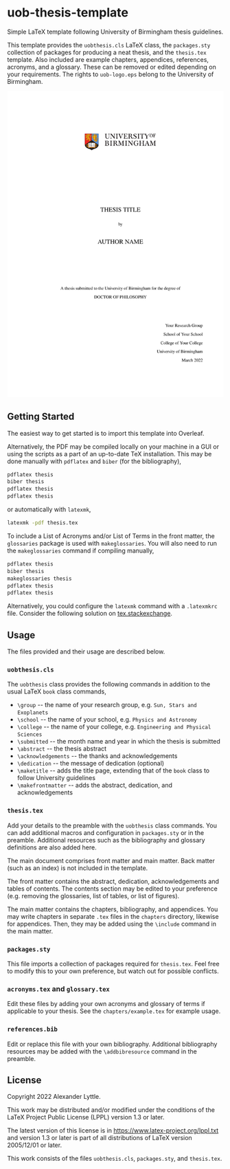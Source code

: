 # uob-thesis-template

Simple LaTeX template following University of Birmingham thesis guidelines.

This template provides the `uobthesis.cls` LaTeX class, the `packages.sty` collection of packages for producing a neat thesis, and the `thesis.tex` template. Also included are example chapters, appendices, references, acronyms, and a glossary. These can be removed or edited depending on your requirements. The rights to `uob-logo.eps` belong to the University of Birmingham.

![Title page of the UoB thesis template](preview.png)

## Getting Started

The easiest way to get started is to import this template into Overleaf.

Alternatively, the PDF may be compiled locally on your machine in a GUI or using the scripts as a part of an up-to-date TeX installation. This may be done manually with `pdflatex` and `biber` (for the bibliography),

```bash
pdflatex thesis
biber thesis
pdflatex thesis
pdflatex thesis
```

or automatically with `latexmk`,

```bash
latexmk -pdf thesis.tex
```

To include a List of Acronyms and/or List of Terms in the front matter, the `glossaries` package is used with `makeglossaries`. You will also need to run the `makeglossaries` command if compiling manually,

```bash
pdflatex thesis
biber thesis
makeglossaries thesis
pdflatex thesis
pdflatex thesis
```

Alternatively, you could configure the `latexmk` command with a `.latexmkrc` file. Consider the following solution on [tex.stackexchange](https://tex.stackexchange.com/a/44316).

## Usage

The files provided and their usage are described below.

### `uobthesis.cls`

The `uobthesis` class provides the following commands in addition to the usual LaTeX `book` class commands,

* `\group` -- the name of your research group, e.g. `Sun, Stars and Exoplanets`
* `\school` -- the name of your school, e.g. `Physics and Astronomy`
* `\college` -- the name of your college, e.g. `Engineering and Physical Sciences`
* `\submitted` -- the month name and year in which the thesis is submitted
* `\abstract` -- the thesis abstract
* `\acknowledgements` -- the thanks and acknowledgements
* `\dedication` -- the message of dedication (optional)
* `\maketitle` -- adds the title page, extending that of the `book` class to follow University guidelines
* `\makefrontmatter` -- adds the abstract, dedication, and acknowledgements

### `thesis.tex`

Add your details to the preamble with the `uobthesis` class commands. You can add additional macros and configuration in `packages.sty` or in the preamble. Additional resources such as the bibliography and glossary definitions are also added here.

The main document comprises front matter and main matter. Back matter (such as an index) is not included in the template.

The front matter contains the abstract, dedication, acknowledgements and tables of contents. The contents section may be edited to your preference (e.g. removing the glossaries, list of tables, or list of figures).

The main matter contains the chapters, bibliography, and appendices. You may write chapters in separate `.tex` files in the `chapters` directory, likewise for appendices. Then, they may be added using the `\include` command in the main matter.

### `packages.sty`

This file imports a collection of packages required for `thesis.tex`. Feel free to modify this to your own preference, but watch out for possible conflicts.

### `acronyms.tex` and `glossary.tex`

Edit these files by adding your own acronyms and glossary of terms if applicable to your thesis. See the `chapters/example.tex` for example usage.

### `references.bib`

Edit or replace this file with your own bibliography. Additional bibliography resources may be added with the `\addbibresource` command in the preamble.

## License

Copyright 2022 Alexander Lyttle.

This work may be distributed and/or modified under the conditions of the LaTeX Project Public License (LPPL) version 1.3 or later.

The latest version of this license is in https://www.latex-project.org/lppl.txt and version 1.3 or later is part of all distributions of LaTeX version 2005/12/01 or later.

This work consists of the files `uobthesis.cls`, `packages.sty`, and `thesis.tex`.
